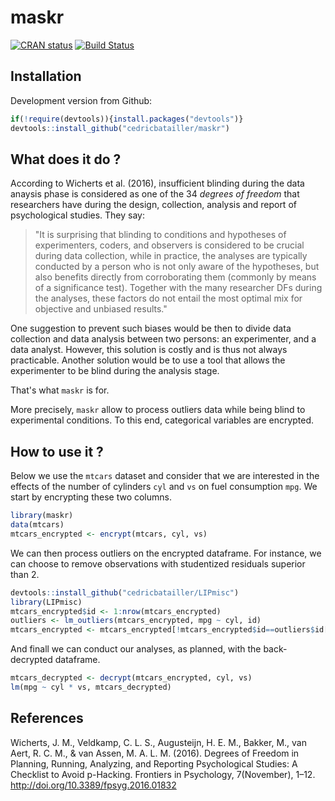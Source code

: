 maskr
====================

[![CRAN status](http://www.r-pkg.org/badges/version/maskr)](https://cran.r-project.org/package=maskr) [![Build Status](https://travis-ci.org/cedricbatailler/maskr.svg?branch=master)](https://travis-ci.org/cedricbatailler/maskr)

## Installation

Development version from Github:

``` r
if(!require(devtools)){install.packages("devtools")}
devtools::install_github("cedricbatailler/maskr")
```

## What does it do ?

According to Wicherts et al. (2016), insufficient blinding during the data anaysis phase is considered as one of the 34 *degrees of freedom* that researchers have during the design, collection, analysis and report of psychological studies. They say:

> "It is surprising that blinding to conditions and hypotheses of experimenters, coders, and observers is considered to be crucial during data collection, while in practice, the analyses are typically conducted by a person who is not only aware of the hypotheses, but also benefits directly from corroborating them (commonly by means of a significance test). Together with the many researcher DFs during the analyses, these factors do not entail the most optimal mix for objective and unbiased results."

One suggestion to prevent such biases would be then to divide data collection and data analysis between two persons: an experimenter, and a data analyst. However, this solution is costly and is thus not always practicable. Another solution would be to use a tool that allows the experimenter to be blind during the analysis stage.

That's what `maskr` is for.

More precisely, `maskr` allow to process outliers data while being blind to experimental conditions. To this end, categorical variables are encrypted.

## How to use it ?

Below we use the `mtcars` dataset and consider that we are interested in the effects of the number of cylinders `cyl` and `vs` on fuel consumption `mpg`. We start by encrypting these two columns.

``` r
library(maskr)
data(mtcars)
mtcars_encrypted <- encrypt(mtcars, cyl, vs)
```

We can then process outliers on the encrypted dataframe. For instance, we can choose to remove observations with studentized residuals superior than 2.

``` r
devtools::install_github("cedricbatailler/LIPmisc")
library(LIPmisc)
mtcars_encrypted$id <- 1:nrow(mtcars_encrypted)
outliers <- lm_outliers(mtcars_encrypted, mpg ~ cyl, id)
mtcars_encrypted <- mtcars_encrypted[!mtcars_encrypted$id==outliers$id[outliers$sdr>2],]
```

And finall we can conduct our analyses, as planned, with the back-decrypted dataframe.

``` r
mtcars_decrypted <- decrypt(mtcars_encrypted, cyl, vs)
lm(mpg ~ cyl * vs, mtcars_decrypted)
```

## References

Wicherts, J. M., Veldkamp, C. L. S., Augusteijn, H. E. M., Bakker, M., van Aert, R. C. M., & van Assen, M. A. L. M. (2016). Degrees of Freedom in Planning, Running, Analyzing, and Reporting Psychological Studies: A Checklist to Avoid p-Hacking. Frontiers in Psychology, 7(November), 1–12. http://doi.org/10.3389/fpsyg.2016.01832
